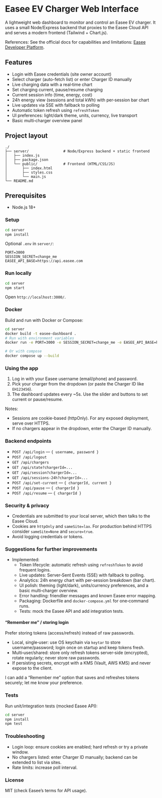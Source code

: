 # Easee EV Charger Web Interface

A lightweight web dashboard to monitor and control an Easee EV charger. It uses a small Node/Express backend that proxies to the Easee Cloud API and serves a modern frontend (Tailwind + Chart.js).

References: See the official docs for capabilities and limitations: [Easee Developer Platform](https://developer.easee.com/docs/integrations).

## Features

- Login with Easee credentials (site owner account)
- Select charger (auto-fetch list) or enter Charger ID manually
- Live charging data with a real‑time chart
- Set charging current, pause/resume charging
- Current session info (time, energy, cost)
- 24h energy view (sessions and total kWh) with per‑session bar chart
- Live updates via SSE with fallback to polling
- Automatic token refresh using `refreshToken`
- UI preferences: light/dark theme, units, currency, live transport
- Basic multi‑charger overview panel

## Project layout

```text
./
├── server/                # Node/Express backend + static frontend
│   ├── index.js
│   ├── package.json
│   └── public/            # Frontend (HTML/CSS/JS)
│       ├── index.html
│       ├── styles.css
│       └── main.js
└── README.md
```

## Prerequisites

- Node.js 18+

### Setup

```bash
cd server
npm install
```

Optional `.env` in `server/`:

```env
PORT=3000
SESSION_SECRET=change_me
EASEE_API_BASE=https://api.easee.com
```

### Run locally

```bash
cd server
npm start
```

Open `http://localhost:3000/`.

### Docker

Build and run with Docker or Compose:

```bash
cd server
docker build -t easee-dashboard .
# Run with environment variables
docker run -e PORT=3000 -e SESSION_SECRET=change_me -e EASEE_API_BASE=https://api.easee.com -p 3000:3000 easee-dashboard

# Or with compose
docker compose up --build
```

### Using the app

1. Log in with your Easee username (email/phone) and password.
2. Pick your charger from the dropdown (or paste the Charger ID like `EH123456`).
3. The dashboard updates every ~5s. Use the slider and buttons to set current or pause/resume.

Notes:

- Sessions are cookie-based (httpOnly). For any exposed deployment, serve over HTTPS.
- If no chargers appear in the dropdown, enter the Charger ID manually.

### Backend endpoints

- `POST /api/login` — `{ username, password }`
- `POST /api/logout`
- `GET /api/chargers`
- `GET /api/state?chargerId=...`
- `GET /api/session?chargerId=...`
- `GET /api/sessions-24h?chargerId=...`
- `POST /api/set-current` — `{ chargerId, current }`
- `POST /api/pause` — `{ chargerId }`
- `POST /api/resume` — `{ chargerId }`

### Security & privacy

- Credentials are submitted to your local server, which then talks to the Easee Cloud.
- Cookies are `httpOnly` and `sameSite=lax`. For production behind HTTPS consider `sameSite=None` and `secure=true`.
- Avoid logging credentials or tokens.

### Suggestions for further improvements

- Implemented:
  - Token lifecycle: automatic refresh using `refreshToken` to avoid frequent logins.
  - Live updates: Server‑Sent Events (SSE) with fallback to polling.
  - Analytics: 24h energy chart with per‑session breakdown (bar chart).
  - UI polish: theming (light/dark), units/currency preferences, and a basic multi‑charger overview.
  - Error handling: friendlier messages and known Easee error mapping.
  - Packaging: Dockerfile and `docker-compose.yml` for one‑command runs.
  - Tests: mock the Easee API and add integration tests.

#### “Remember me” / storing login

Prefer storing tokens (access/refresh) instead of raw passwords.

- Local, single‑user: use OS keychain via `keytar` to store username/password; login once on startup and keep tokens fresh.
- Multi‑user/shared: store only refresh tokens server‑side (encrypted), rotate regularly; never store raw passwords.
- If persisting secrets, encrypt with a KMS (Vault, AWS KMS) and never expose to the client.

I can add a “Remember me” option that saves and refreshes tokens securely; let me know your preference.

### Tests

Run unit/integration tests (mocked Easee API):

```bash
cd server
npm install
npm test
```

### Troubleshooting

- Login loop: ensure cookies are enabled; hard refresh or try a private window.
- No chargers listed: enter Charger ID manually; backend can be extended to list via sites.
- Rate limits: increase poll interval.

### License

MIT (check Easee’s terms for API usage).